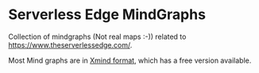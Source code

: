 # Serverless Edge MindGraphs

Collection of mindgraphs (Not real maps :-)) related to https://www.theserverlessedge.com/.

Most Mind graphs are in [Xmind format](https://www.xmind.net/), which has a free version available.
